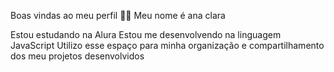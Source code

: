 Boas vindas ao meu perfil 💙💙
Meu nome é ana clara

Estou estudando na Alura
Estou me desenvolvendo na linguagem JavaScript
Utilizo esse espaço para minha organização e compartilhamento dos meu projetos desenvolvidos
